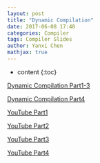 ```yaml
---
layout: post
title: "Dynamic Compilation"
date: 2017-06-08 17:40
categories: Compiler
tags: Compiler Slides
author: Yanxi Chen
mathjax: true
---
```


* content
{:toc}

[Dynamic Compilation Part1-3]({{site.url}}/assets/Dynamic-Compilation-dyncomp.pdf)

[Dynamic Compilation Part4]({{site.url}}/assets/Dynamic-Compilation-adaptJVM.pdf)

[YouTube Part1](https://www.youtube.com/watch?v=bolHh-ppOOg&feature=youtu.be)

[YouTube Part2](https://www.youtube.com/watch?v=I8HrpjEEhR0&feature=youtu.be)

[YouTube Part3](https://www.youtube.com/watch?v=BbAT3rpxjZg&feature=youtu.be)

[YouTube Part4](https://www.youtube.com/watch?v=vU5pH8lOyR0&feature=youtu.be)

<!--more-->
